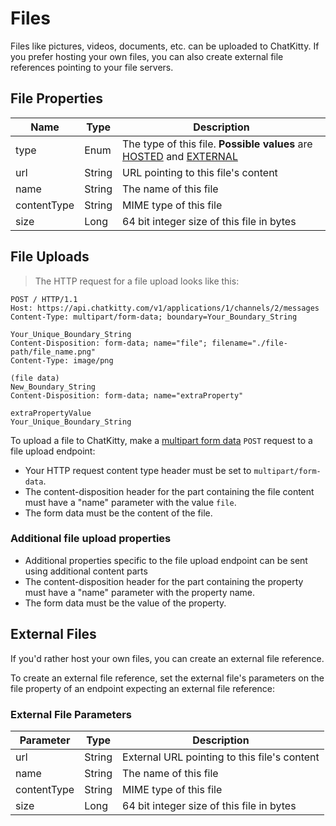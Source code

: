 # Files

Files like pictures, videos, documents, etc. can be uploaded to ChatKitty. 
If you prefer hosting your own files, you can also create external file references pointing to 
your file servers.

## File Properties
Name | Type | Description 
--------- | ----------- | -----------
type | Enum | The type of this file. __Possible values__ are [HOSTED](#file-uploads) and [EXTERNAL](#external-files)
url | String | URL pointing to this file's content
name | String | The name of this file
contentType | String | MIME type of this file
size | Long | 64 bit integer size of this file in bytes

## File Uploads
> The HTTP request for a file upload looks like this:

```http
POST / HTTP/1.1
Host: https://api.chatkitty.com/v1/applications/1/channels/2/messages
Content-Type: multipart/form-data; boundary=Your_Boundary_String

Your_Unique_Boundary_String
Content-Disposition: form-data; name="file"; filename="./file-path/file_name.png"
Content-Type: image/png

(file data)
New_Boundary_String
Content-Disposition: form-data; name="extraProperty"

extraPropertyValue
Your_Unique_Boundary_String
```
To upload a file to ChatKitty, make a [multipart form data](https://tools.ietf.org/html/rfc2388) `POST` request to a file upload endpoint:

- Your HTTP request content type header must be set to `multipart/form-data`.
- The content-disposition header for the part containing the file content must have 
a "name" parameter with the value `file`.
- The form data must be the content of the file.

### Additional file upload properties
- Additional properties specific to the file upload endpoint can be sent using 
additional content parts
- The content-disposition header for the part containing the property must have 
a "name" parameter with the property name.
- The form data must be the value of the property.

## External Files
If you'd rather host your own files, you can create an external file reference.  

To create an external file reference, set the external file's parameters on the file property 
of an endpoint expecting an external file reference:

### External File Parameters
Parameter | Type | Description 
--------- | ----------- | -----------
url | String | External URL pointing to this file's content
name | String | The name of this file
contentType | String | MIME type of this file
size | Long | 64 bit integer size of this file in bytes